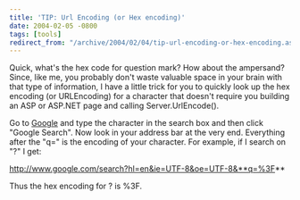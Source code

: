 ```yaml
---
title: 'TIP: Url Encoding (or Hex encoding)'
date: 2004-02-05 -0800
tags: [tools]
redirect_from: "/archive/2004/02/04/tip-url-encoding-or-hex-encoding.aspx/"
---
```


Quick, what's the hex code for question mark? How about the ampersand?
Since, like me, you probably don't waste valuable space in your brain
with that type of information, I have a little trick for you to quickly
look up the hex encoding (or URLEncoding) for a character that doesn't
require you building an ASP or ASP.NET page and calling
Server.UrlEncode().

Go to [Google](http://www.google.com "Google") and type the character in
the search box and then click "Google Search". Now look in your address
bar at the very end. Everything after the "q=" is the encoding of your
character. For example, if I search on "?" I get:

http://www.google.com/search?hl=en&ie=UTF-8&oe=UTF-8&**q=%3F**

Thus the hex encoding for ? is %3F.

